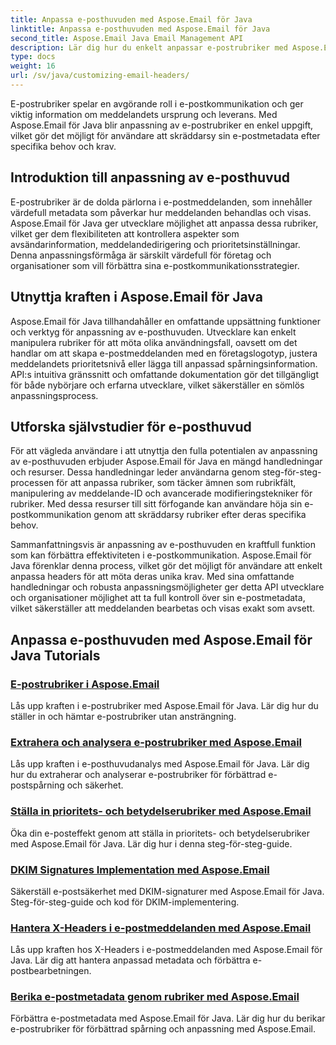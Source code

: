 ```yaml
---
title: Anpassa e-posthuvuden med Aspose.Email för Java
linktitle: Anpassa e-posthuvuden med Aspose.Email för Java
second_title: Aspose.Email Java Email Management API
description: Lär dig hur du enkelt anpassar e-postrubriker med Aspose.Email för Java. Dyk in i handledningar och utnyttja kraften i anpassning av e-posthuvuden.
type: docs
weight: 16
url: /sv/java/customizing-email-headers/
---
```


E-postrubriker spelar en avgörande roll i e-postkommunikation och ger viktig information om meddelandets ursprung och leverans. Med Aspose.Email för Java blir anpassning av e-postrubriker en enkel uppgift, vilket gör det möjligt för användare att skräddarsy sin e-postmetadata efter specifika behov och krav.

## Introduktion till anpassning av e-posthuvud

E-postrubriker är de dolda pärlorna i e-postmeddelanden, som innehåller värdefull metadata som påverkar hur meddelanden behandlas och visas. Aspose.Email för Java ger utvecklare möjlighet att anpassa dessa rubriker, vilket ger dem flexibiliteten att kontrollera aspekter som avsändarinformation, meddelandedirigering och prioritetsinställningar. Denna anpassningsförmåga är särskilt värdefull för företag och organisationer som vill förbättra sina e-postkommunikationsstrategier.

## Utnyttja kraften i Aspose.Email för Java

Aspose.Email för Java tillhandahåller en omfattande uppsättning funktioner och verktyg för anpassning av e-posthuvuden. Utvecklare kan enkelt manipulera rubriker för att möta olika användningsfall, oavsett om det handlar om att skapa e-postmeddelanden med en företagslogotyp, justera meddelandets prioritetsnivå eller lägga till anpassad spårningsinformation. API:s intuitiva gränssnitt och omfattande dokumentation gör det tillgängligt för både nybörjare och erfarna utvecklare, vilket säkerställer en sömlös anpassningsprocess.

## Utforska självstudier för e-posthuvud

För att vägleda användare i att utnyttja den fulla potentialen av anpassning av e-posthuvuden erbjuder Aspose.Email för Java en mängd handledningar och resurser. Dessa handledningar leder användarna genom steg-för-steg-processen för att anpassa rubriker, som täcker ämnen som rubrikfält, manipulering av meddelande-ID och avancerade modifieringstekniker för rubriker. Med dessa resurser till sitt förfogande kan användare höja sin e-postkommunikation genom att skräddarsy rubriker efter deras specifika behov.

Sammanfattningsvis är anpassning av e-posthuvuden en kraftfull funktion som kan förbättra effektiviteten i e-postkommunikation. Aspose.Email för Java förenklar denna process, vilket gör det möjligt för användare att enkelt anpassa headers för att möta deras unika krav. Med sina omfattande handledningar och robusta anpassningsmöjligheter ger detta API utvecklare och organisationer möjlighet att ta full kontroll över sin e-postmetadata, vilket säkerställer att meddelanden bearbetas och visas exakt som avsett.

## Anpassa e-posthuvuden med Aspose.Email för Java Tutorials
### [E-postrubriker i Aspose.Email](./email-headers/)
Lås upp kraften i e-postrubriker med Aspose.Email för Java. Lär dig hur du ställer in och hämtar e-postrubriker utan ansträngning.
### [Extrahera och analysera e-postrubriker med Aspose.Email](./extracting-and-analyzing-email-headers/)
Lås upp kraften i e-posthuvudanalys med Aspose.Email för Java. Lär dig hur du extraherar och analyserar e-postrubriker för förbättrad e-postspårning och säkerhet.
### [Ställa in prioritets- och betydelserubriker med Aspose.Email](./setting-priority-and-importance-headers/)
Öka din e-posteffekt genom att ställa in prioritets- och betydelserubriker med Aspose.Email för Java. Lär dig hur i denna steg-för-steg-guide.
### [DKIM Signatures Implementation med Aspose.Email](./dkim-signatures-implementation/)
Säkerställ e-postsäkerhet med DKIM-signaturer med Aspose.Email för Java. Steg-för-steg-guide och kod för DKIM-implementering.
### [Hantera X-Headers i e-postmeddelanden med Aspose.Email](./managing-x-headers-in-email-messages/)
Lås upp kraften hos X-Headers i e-postmeddelanden med Aspose.Email för Java. Lär dig att hantera anpassad metadata och förbättra e-postbearbetningen.
### [Berika e-postmetadata genom rubriker med Aspose.Email](./enriching-email-metadata-through-headers/)
Förbättra e-postmetadata med Aspose.Email för Java. Lär dig hur du berikar e-postrubriker för förbättrad spårning och anpassning med Aspose.Email.